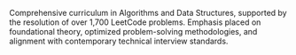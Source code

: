 Comprehensive curriculum in Algorithms and Data Structures, supported by the resolution of over 1,700 LeetCode problems. Emphasis placed on foundational theory, optimized problem-solving methodologies, and alignment with contemporary technical interview standards.
